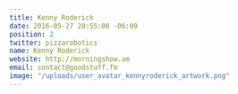 ```yaml
---
title: Kenny Roderick
date: 2016-05-27 20:55:00 -06:00
position: 2
twitter: pizzarobotics
name: Kenny Roderick
website: http://morningshow.am
email: contact@goodstuff.fm
image: "/uploads/user_avatar_kennyroderick_artwork.png"
---
```


